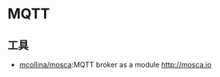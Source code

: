 # MQTT

## 工具

* [mcollina/mosca](https://github.com/mcollina/mosca):MQTT broker as a module <http://mosca.io>
